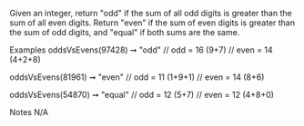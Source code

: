 Given an integer, return "odd" if the sum of all odd digits is greater than the sum of all even digits. Return "even" if the sum of even digits is greater than the sum of odd digits, and "equal" if both sums are the same.

Examples
oddsVsEvens(97428) ➞ "odd"
// odd = 16 (9+7)
// even = 14 (4+2+8)

oddsVsEvens(81961) ➞ "even"
// odd = 11 (1+9+1)
// even = 14 (8+6)

oddsVsEvens(54870) ➞ "equal"
// odd = 12 (5+7)
// even = 12 (4+8+0)

Notes
N/A